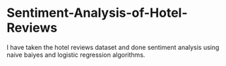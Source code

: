 # Sentiment-Analysis-of-Hotel-Reviews

I have taken the hotel reviews dataset and done sentiment analysis using naive baiyes and logistic regression algorithms.
